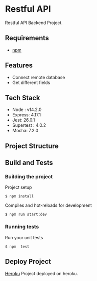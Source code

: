 # Restful API
Restful API Backend Project.


## Requirements
- [npm](https://www.npmjs.com/)

## Features
* Connect remote database
* Get different fields

## Tech Stack
* Node : v14.2.0
* Express: 4.17.1
* Jest: 26.0.1
* Supertest : 4.0.2
* Mocha: 7.2.0

## Project Structure


## Build and Tests
### Building the project

Project setup
```
$ npm install
```

Compiles and hot-reloads for development
```
$ npm run start:dev
```



### Running tests 

Run your unit tests
```
$ npm  test
```

## Deploy Project 
[Heroku](https://git.heroku.com/getir-restapi.git) Project deployed on heroku.
